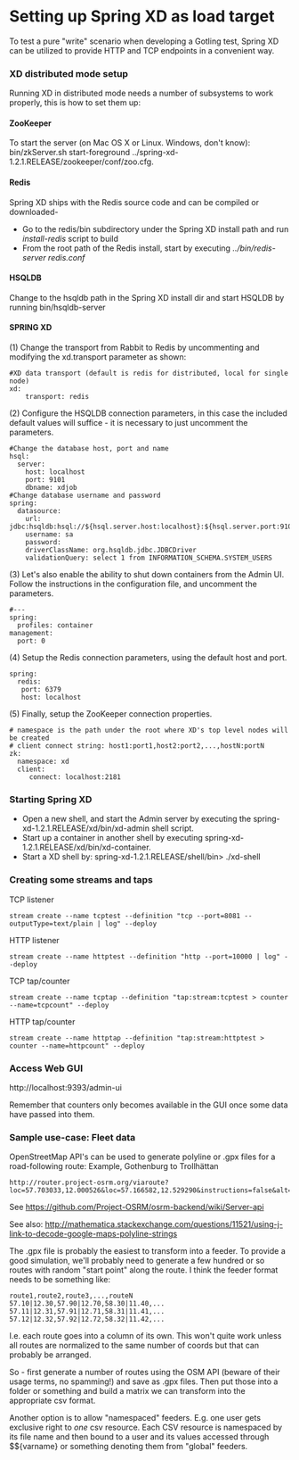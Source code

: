 # Setting up Spring XD as load target

To test a pure "write" scenario when developing a Gotling test, Spring XD can be utilized to provide HTTP and TCP endpoints in a convenient way.

### XD distributed mode setup
Running XD in distributed mode needs a number of subsystems to work properly, this is how to set them up:

#### ZooKeeper
To start the server (on Mac OS X or Linux. Windows, don't know): 
    bin/zkServer.sh start-foreground ../spring-xd-1.2.1.RELEASE/zookeeper/conf/zoo.cfg. 

#### Redis
Spring XD ships with the Redis source code and can be compiled or downloaded-
- Go to the redis/bin subdirectory under the Spring XD install path and run _install-redis_ script to build
- From the root path of the Redis install, start by executing _../bin/redis-server redis.conf_ 

#### HSQLDB
Change to the hsqldb path in the Spring XD install dir and start HSQLDB by running bin/hsqldb-server

#### SPRING XD
(1) Change the transport from Rabbit to Redis by uncommenting and modifying the xd.transport parameter as shown:

    #XD data transport (default is redis for distributed, local for single node)
    xd:
        transport: redis
        
(2) Configure the HSQLDB connection parameters, in this case the included default values will suffice - it is necessary to just uncomment the parameters.
     
     
    #Change the database host, port and name
    hsql:
      server:
        host: localhost
        port: 9101
        dbname: xdjob
    #Change database username and password
    spring:
      datasource:
        url: jdbc:hsqldb:hsql://${hsql.server.host:localhost}:${hsql.server.port:9101}/${hsql.server.dbname:xdjob}
        username: sa
        password:
        driverClassName: org.hsqldb.jdbc.JDBCDriver
        validationQuery: select 1 from INFORMATION_SCHEMA.SYSTEM_USERS
(3) Let's also enable the ability to shut down containers from the Admin UI. Follow the instructions in the configuration file, and uncomment the parameters.
    
    #---
    spring:
      profiles: container
    management:
      port: 0
(4) Setup the Redis connection parameters, using the default host and port.
    
    spring:
      redis:
       port: 6379
       host: localhost
(5) Finally, setup the ZooKeeper connection properties.
     
    # namespace is the path under the root where XD's top level nodes will be created
    # client connect string: host1:port1,host2:port2,...,hostN:portN
    zk:
      namespace: xd
      client:
         connect: localhost:2181


### Starting Spring XD
- Open a new shell, and start the Admin server by executing the spring-xd-1.2.1.RELEASE/xd/bin/xd-admin shell script.
- Start up a container in another shell by executing spring-xd-1.2.1.RELEASE/xd/bin/xd-container.
- Start a XD shell by: spring-xd-1.2.1.RELEASE/shell/bin> ./xd-shell


### Creating some streams and taps
TCP listener

    stream create --name tcptest --definition "tcp --port=8081 --outputType=text/plain | log" --deploy
HTTP listener

    stream create --name httptest --definition "http --port=10000 | log" --deploy
TCP tap/counter

    stream create --name tcptap --definition "tap:stream:tcptest > counter --name=tcpcount" --deploy    
HTTP tap/counter

    stream create --name httptap --definition "tap:stream:httptest > counter --name=httpcount" --deploy     
    
    
### Access Web GUI
http://localhost:9393/admin-ui

Remember that counters only becomes available in the GUI once some data have passed into them.


### Sample use-case: Fleet data

OpenStreetMap API's can be used to generate polyline or .gpx files for a road-following route:
Example, Gothenburg to Trollhättan

    http://router.project-osrm.org/viaroute?loc=57.703033,12.000526&loc=57.166582,12.529290&instructions=false&alt=false&output=gpx
    
See https://github.com/Project-OSRM/osrm-backend/wiki/Server-api

See also: http://mathematica.stackexchange.com/questions/11521/using-j-link-to-decode-google-maps-polyline-strings

The .gpx file is probably the easiest to transform into a feeder. To provide a good simulation, we'll probably need to generate a few hundred or so routes with random "start point" along the route.
I think the feeder format needs to be something like:

    route1,route2,route3,...,routeN
    57.10|12.30,57.90|12.70,58.30|11.40,...
    57.11|12.31,57.91|12.71,58.31|11.41,...
    57.12|12.32,57.92|12.72,58.32|11.42,...
    
I.e. each route goes into a column of its own. This won't quite work unless all routes are normalized to the same number of coords but that can probably be arranged.

So - first generate a number of routes using the OSM API (beware of their usage terms, no spamming!) and save as .gpx files. Then put those into a folder or something and build a matrix we can transform into the appropriate csv format.

Another option is to allow "namespaced" feeders. E.g. one user gets exclusive right to _one_ csv resource. Each CSV resource is namespaced by its file name and then bound to a user and its values accessed through $${varname} or something denoting them from "global" feeders.